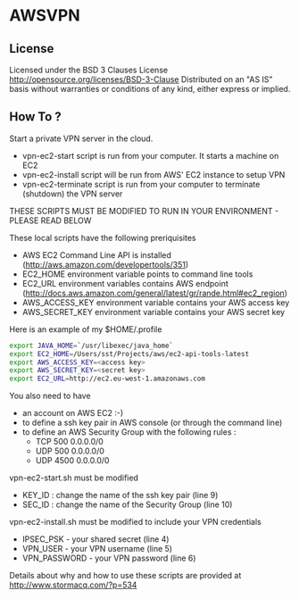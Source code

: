AWSVPN
======

License
-------

  Licensed under the BSD 3 Clauses License
  http://opensource.org/licenses/BSD-3-Clause
  Distributed on an "AS IS" basis without warranties
  or conditions of any kind, either express or implied.

How To ?
--------
  
Start a private VPN server in the cloud. 

- vpn-ec2-start script is run from your computer.  It starts a machine on EC2
- vpn-ec2-install script will be run from AWS' EC2 instance to setup VPN
- vpn-ec2-terminate script is run from your computer to terminate (shutdown) the VPN server

THESE SCRIPTS MUST BE MODIFIED TO RUN IN YOUR ENVIRONMENT - PLEASE READ BELOW

These local scripts have the following preriquisites
- AWS EC2 Command Line API is installed (http://aws.amazon.com/developertools/351)
- EC2_HOME environment variable points to command line tools
- EC2_URL environment variables contains AWS endpoint (http://docs.aws.amazon.com/general/latest/gr/rande.html#ec2_region)
- AWS_ACCESS_KEY environment variable contains your AWS access key
- AWS_SECRET_KEY environment variable contains your AWS secret key

Here is an example of my $HOME/.profile
```bash
export JAVA_HOME=`/usr/libexec/java_home`
export EC2_HOME=/Users/sst/Projects/aws/ec2-api-tools-latest
export AWS_ACCESS_KEY=<access key>
export AWS_SECRET_KEY=<secret key>
export EC2_URL=http://ec2.eu-west-1.amazonaws.com
```

You also need to have 

- an account on AWS EC2 :-)
- to define a ssh key pair in AWS console (or through the command line)
- to define an AWS Security Group with the following rules :
  - TCP 500 0.0.0.0/0
  - UDP 500 0.0.0.0/0
  - UDP 4500 0.0.0.0/0

vpn-ec2-start.sh must be modified 

- KEY_ID : change the name of the ssh key pair (line 9)
- SEC_ID : change the name of the Security Group (line 10)

vpn-ec2-install.sh must be modified to include your VPN credentials 

- IPSEC_PSK - your shared secret (line 4)
- VPN_USER - your VPN username (line 5)
- VPN_PASSWORD - your VPN password (line 6)

Details about why and how to use these scripts are provided at http://www.stormacq.com/?p=534
